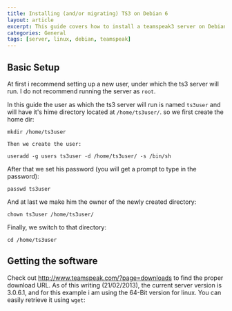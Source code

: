 ```yaml
---
title: Installing (and/or migrating) TS3 on Debian 6
layout: article
excerpt: This guide covers how to install a teamspeak3 server on Debian 6, as well as migrating from an old installation.
categories: General
tags: [server, linux, debian, teamspeak]
---
```


Basic Setup
-----------

At first i recommend setting up a new user, under which the ts3 server will run. I do not recommend running the server as `root`.


In this guide the user as which the ts3 server will run is named `ts3user` and will have it's hime directory located at `/home/ts3user/`.
so we first create the home dir:


	mkdir /home/ts3user
		
	Then we create the user:

	useradd -g users ts3user -d /home/ts3user/ -s /bin/sh
	
After that we set his password (you will get a prompt to type in the password):

	passwd ts3user
	
And at last we make him the owner of the newly created directory:

	chown ts3user /home/ts3user/
	
Finally, we switch to that directory:
	
	cd /home/ts3user

	
Getting the software
--------------------

Check out http://www.teamspeak.com/?page=downloads to find the proper download URL. As of this writing (21/02/2013), 
the current server version is 3.0.6.1, and for this example i am using the 64-Bit version for linux. You can
easily retrieve it using `wget`:

		wget http://teamspeak.gameserver.gamed.de/ts3/releases/3.0.6.1/teamspeak3-server_linux-amd64-3.0.6.1.tar.gz
	
And after that, unpack it: 

		tar xfvz teamspeak3-server_linux-amd64-3.0.6.1.tar.gz
	
After that, the next steps differ for migrating from an old server, or for a fresh installation.
	

Installation
------------

First of all, make sure you are running teh server as th ts3 user:

		su ts3user
	
Fortunately, the installation itself is very easy. Just run 

		./ts3server_minimal_runscript.sh
	
And you will get output that looks like this:

	```
	I M P O R T A N T
	------------------------------------------------------------------
	Server Query Admin Acccount created
	loginname= "serveradmin", password= "*********"
	------------------------------------------------------------------
	ServerAdmin token created, please use the line below
	token=****************************************
	```
	
You will need those values to gain admin rights on your server. I recommand saving them temporarily in a textfile.
Currently, the ts3 server runs in your active shell - which is only active as long as you keep the ssh session active.

To get the server running as a daemon, you can use the `ts3server_startscript`:

	./ts3server_startscript.sh start
	
Valid parameters for the startscript are `start`, `stop`, and `restart`, which should be self-explanatory.

After connecting to your ts3 server via the ts3 client, Go to `Permissions` -> `Use privilege key` and insert
the Serveradmin token from above. You now have admin rights on your server, and are done with setting it up.


Migrating
---------

This section only covers migrating a server using sqlite, since that is the only scenario i am familiar with.


If you already have an active ts3 server somwhere else, you just need to copy over the `files/` directory inside
the ts3 directory, and the `ts3server.sqlitedb` file, as well as your license file (should you use one).
You can then just run the server using the startscript, and it will work just as your old.

This works regardless of your old ts3 version, i had an older version which was 32-bit and have now the curent
version in 64-bit, and no more work was needed.



This concludes this quick guide, i hope it was helpful. You can [leave comments by filing an issue on GitHub](https://github.com/NetzwergX/netzwergx.github.com/issues).





	





